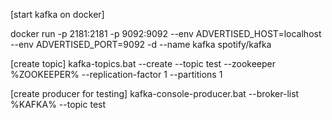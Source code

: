 [start kafka on docker]

docker run -p 2181:2181 -p 9092:9092 --env ADVERTISED_HOST=localhost --env ADVERTISED_PORT=9092 -d --name kafka spotify/kafka

[create topic]
kafka-topics.bat --create --topic test --zookeeper %ZOOKEEPER% --replication-factor 1 --partitions 1

[create producer for testing]
 kafka-console-producer.bat --broker-list %KAFKA% --topic test
